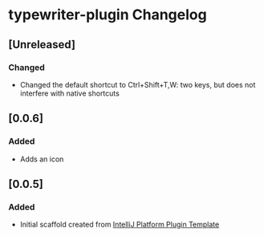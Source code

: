 <!-- Keep a Changelog guide -> https://keepachangelog.com -->

# typewriter-plugin Changelog

## [Unreleased]
### Changed
- Changed the default  shortcut to Ctrl+Shift+T,W: two keys, but does not interfere with native shortcuts

## [0.0.6]
### Added
- Adds an icon

## [0.0.5]
### Added
- Initial scaffold created from [IntelliJ Platform Plugin Template](https://github.com/JetBrains/intellij-platform-plugin-template)
